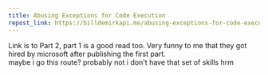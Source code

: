 ```yaml
---
title: Abusing Exceptions for Code Execution
repost_link: https://billdemirkapi.me/abusing-exceptions-for-code-execution-part-2/
---
```


Link is to Part 2, part 1 is a good read too. Very funny to me that they got
hired by microsoft after publishing the first part.  
maybe i go this route? probably not i don't have that set of skills hrm
